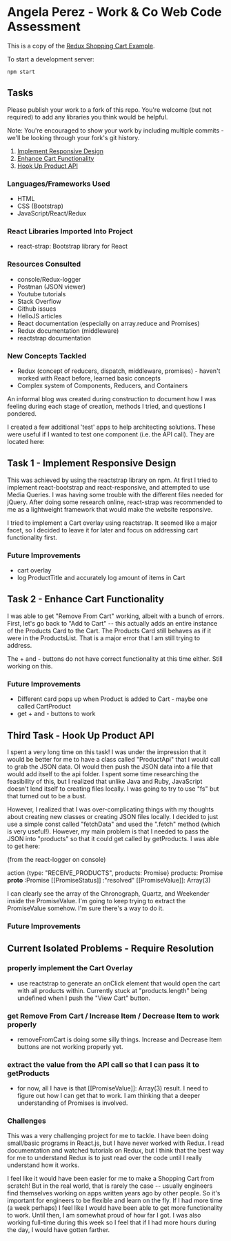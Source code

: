 # Angela Perez - Work & Co Web Code Assessment

This is a copy of the [Redux Shopping Cart Example](https://github.com/reactjs/redux/tree/master/examples/shopping-cart).

To start a development server:

```
npm start
```

## Tasks

Please publish your work to a fork of this repo. You're welcome (but not required) to add any libraries you think would be helpful.

Note: You're encouraged to show your work by including multiple commits - we'll be looking through your fork's git history.

1. [Implement Responsive Design](/tasks/01-responsive-design.md)
2. [Enhance Cart Functionality](/tasks/02-cart-enhancements.md)
3. [Hook Up Product API](/tasks/03-product-api.md)

### Languages/Frameworks Used
- HTML
- CSS (Bootstrap)
- JavaScript/React/Redux

### React Libraries Imported Into Project
- react-strap: Bootstrap library for React

### Resources Consulted
- console/Redux-logger
- Postman (JSON viewer)
- Youtube tutorials
- Stack Overflow
- Github issues
- HelloJS articles
- React documentation (especially on array.reduce and Promises)
- Redux documentation (middleware)
- reactstrap documentation

### New Concepts Tackled
- Redux (concept of reducers, dispatch, middleware, promises) - haven't worked with React before, learned basic concepts
- Complex system of Components, Reducers, and Containers

An informal blog was created during construction to document how I was feeling during each stage of creation, methods I tried, and questions I pondered.

I created a few additional 'test' apps to help architecting solutions. These were useful if I wanted to test one component (i.e. the API call). They are located here:


## Task 1 - Implement Responsive Design

This was achieved by using the reactstrap library on npm. At first I tried to implement react-bootstrap and react-responsive, and attempted to use Media Queries. I was having some trouble with the different files needed for jQuery. After doing some research online, react-strap was recommended to me as a lightweight framework that would make the website responsive.

I tried to implement a Cart overlay using reactstrap. It seemed like a major facet, so I decided to leave it for later and focus on addressing cart functionality first.

### Future Improvements
- cart overlay
- log ProductTitle and accurately log amount of items in Cart

## Task 2 - Enhance Cart Functionality

I was able to get "Remove From Cart" working, albeit with a bunch of errors. First, let's go back to "Add to Cart" -- this actually adds an entire instance of the Products Card to the Cart. The Products Card still behaves as if it were in the ProductsList. That is a major error that I am still trying to address.

The + and - buttons do not have correct functionality at this time either. Still working on this.

### Future Improvements
- Different card pops up when Product is added to Cart - maybe one called CartProduct
- get + and - buttons to work

## Third Task - Hook Up Product API

I spent a very long time on this task! I was under the impression that it would be better for me to have a class called "ProductApi" that I would call to grab the JSON data. OI would then push the JSON data into a file that would add itself to the api folder. I spent some time researching the feasibility of this, but I realized that unlike Java and Ruby, JavaScript doesn't lend itself to creating files locally. I was going to try to use "fs" but that turned out to be a bust. 

However, I realized that I was over-complicating things with my thoughts about creating new classes or creating JSON files locally. I decided to just use a simple const called "fetchData" and used the ".fetch" method (which is very useful!). However, my main problem is that I needed to pass the JSON into "products" so that it could get called by getProducts. I was able to get here:

(from the react-logger on console)

action {type: "RECEIVE_PRODUCTS", products: Promise}
products: Promise
__proto__ :Promise
[[PromiseStatus]] :"resolved"
[[PromiseValue]]: Array(3)

I can clearly see the array of the Chronograph, Quartz, and Weekender inside the PromiseValue. I'm going to keep trying to extract the PromiseValue somehow. I'm sure there's a way to do it. 

### Future Improvements

## Current Isolated Problems - Require Resolution
### properly implement the Cart Overlay
- use reactstrap to generate an onClick element that would open the cart with all products within. Currently stuck at "products.length" being undefined when I push the "View Cart" button.

### get Remove From Cart / Increase Item / Decrease Item to work properly
- removeFromCart is doing some silly things. Increase and Decrease Item buttons are not working properly yet.

### extract the value from the API call so that I can pass it to getProducts
- for now, all I have is that [[PromiseValue]]: Array(3) result. I need to figure out how I can get that to work. I am thinking that a deeper understanding of Promises is involved.

### Challenges

This was a very challenging project for me to tackle. I have been doing small/basic programs in React.js, but I have never worked with Redux. I read documentation and watched tutorials on Redux, but I think that the best way for me to understand Redux is to just read over the code until I really understand how it works.

I feel like it would have been easier for me to make a Shopping Cart from scratch! But in the real world, that is rarely the case -- usually engineers find themselves working on apps written years ago by other people. So it's important for engineers to be flexible and learn on the fly. If I had more time (a week perhaps) I feel like I would have been able to get more functionality to work. Until then, I am somewhat proud of how far I got. I was also working full-time during this week so I feel that if I had more hours during the day, I would have gotten farther.
